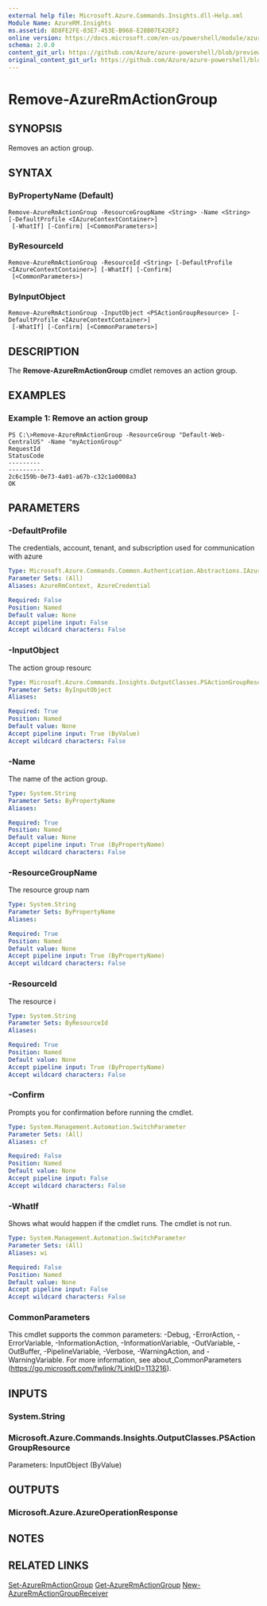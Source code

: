 ```yaml
---
external help file: Microsoft.Azure.Commands.Insights.dll-Help.xml
Module Name: AzureRM.Insights
ms.assetid: 8D8FE2FE-03E7-453E-B968-E28B07E42EF2
online version: https://docs.microsoft.com/en-us/powershell/module/azurerm.insights/remove-azurermactiongroup
schema: 2.0.0
content_git_url: https://github.com/Azure/azure-powershell/blob/preview/src/ResourceManager/Insights/Commands.Insights/help/Remove-AzureRmActionGroup.md
original_content_git_url: https://github.com/Azure/azure-powershell/blob/preview/src/ResourceManager/Insights/Commands.Insights/help/Remove-AzureRmActionGroup.md
---
```


# Remove-AzureRmActionGroup

## SYNOPSIS
Removes an action group.

## SYNTAX

### ByPropertyName (Default)
```
Remove-AzureRmActionGroup -ResourceGroupName <String> -Name <String> [-DefaultProfile <IAzureContextContainer>]
 [-WhatIf] [-Confirm] [<CommonParameters>]
```

### ByResourceId
```
Remove-AzureRmActionGroup -ResourceId <String> [-DefaultProfile <IAzureContextContainer>] [-WhatIf] [-Confirm]
 [<CommonParameters>]
```

### ByInputObject
```
Remove-AzureRmActionGroup -InputObject <PSActionGroupResource> [-DefaultProfile <IAzureContextContainer>]
 [-WhatIf] [-Confirm] [<CommonParameters>]
```

## DESCRIPTION
The **Remove-AzureRmActionGroup** cmdlet removes an action group.

## EXAMPLES

### Example 1: Remove an action group
```
PS C:\>Remove-AzureRmActionGroup -ResourceGroup "Default-Web-CentralUS" -Name "myActionGroup"
RequestId                                                                                                    StatusCode
---------                                                                                                    ----------
2c6c159b-0e73-4a01-a67b-c32c1a0008a3                                                                                 OK
```

## PARAMETERS

### -DefaultProfile
The credentials, account, tenant, and subscription used for communication with azure

```yaml
Type: Microsoft.Azure.Commands.Common.Authentication.Abstractions.IAzureContextContainer
Parameter Sets: (All)
Aliases: AzureRmContext, AzureCredential

Required: False
Position: Named
Default value: None
Accept pipeline input: False
Accept wildcard characters: False
```

### -InputObject
The action group resourc

```yaml
Type: Microsoft.Azure.Commands.Insights.OutputClasses.PSActionGroupResource
Parameter Sets: ByInputObject
Aliases:

Required: True
Position: Named
Default value: None
Accept pipeline input: True (ByValue)
Accept wildcard characters: False
```

### -Name
The name of the action group.

```yaml
Type: System.String
Parameter Sets: ByPropertyName
Aliases:

Required: True
Position: Named
Default value: None
Accept pipeline input: True (ByPropertyName)
Accept wildcard characters: False
```

### -ResourceGroupName
The resource group nam

```yaml
Type: System.String
Parameter Sets: ByPropertyName
Aliases:

Required: True
Position: Named
Default value: None
Accept pipeline input: True (ByPropertyName)
Accept wildcard characters: False
```

### -ResourceId
The resource i

```yaml
Type: System.String
Parameter Sets: ByResourceId
Aliases:

Required: True
Position: Named
Default value: None
Accept pipeline input: True (ByPropertyName)
Accept wildcard characters: False
```

### -Confirm
Prompts you for confirmation before running the cmdlet.

```yaml
Type: System.Management.Automation.SwitchParameter
Parameter Sets: (All)
Aliases: cf

Required: False
Position: Named
Default value: None
Accept pipeline input: False
Accept wildcard characters: False
```

### -WhatIf
Shows what would happen if the cmdlet runs. The cmdlet is not run.

```yaml
Type: System.Management.Automation.SwitchParameter
Parameter Sets: (All)
Aliases: wi

Required: False
Position: Named
Default value: None
Accept pipeline input: False
Accept wildcard characters: False
```

### CommonParameters
This cmdlet supports the common parameters: -Debug, -ErrorAction, -ErrorVariable, -InformationAction, -InformationVariable, -OutVariable, -OutBuffer, -PipelineVariable, -Verbose, -WarningAction, and -WarningVariable. For more information, see about_CommonParameters (https://go.microsoft.com/fwlink/?LinkID=113216).

## INPUTS

### System.String

### Microsoft.Azure.Commands.Insights.OutputClasses.PSActionGroupResource
Parameters: InputObject (ByValue)

## OUTPUTS

### Microsoft.Azure.AzureOperationResponse

## NOTES

## RELATED LINKS

[Set-AzureRmActionGroup](./Set-AzureRmActionGroup.md)
[Get-AzureRmActionGroup](./Get-AzureRmActionGroup.md)
[New-AzureRmActionGroupReceiver](./AzureRmActionGroupReceiver.md)
